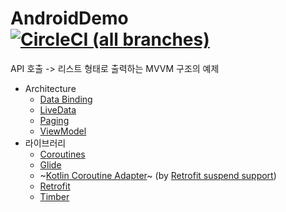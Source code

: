 # AndroidDemo [![CircleCI (all branches)](https://img.shields.io/circleci/project/github/x1210x/AndroidDemo.svg)](https://circleci.com/gh/x1210x/AndroidDemo)
API 호출 -> 리스트 형태로 출력하는 MVVM 구조의 예제
* Architecture
  * [Data Binding](https://developer.android.com/topic/libraries/data-binding/)
  * [LiveData](https://developer.android.com/topic/libraries/architecture/livedata)
  * [Paging](https://developer.android.com/topic/libraries/architecture/paging/)
  * [ViewModel](https://developer.android.com/topic/libraries/architecture/viewmodel)
* 라이브러리
  * [Coroutines](https://kotlinlang.org/docs/reference/coroutines.html)
  * [Glide](https://github.com/bumptech/glide)
  * ~[Kotlin Coroutine Adapter](https://github.com/JakeWharton/retrofit2-kotlin-coroutines-adapter)~ (by [Retrofit suspend support](https://github.com/square/retrofit/blob/master/CHANGELOG.md#version-260-2019-06-05))
  * [Retrofit](https://github.com/square/retrofit)
  * [Timber](https://github.com/JakeWharton/timber)